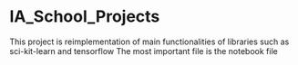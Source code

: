 # IA_School_Projects
This project is reimplementation of main functionalities of libraries such as sci-kit-learn and tensorflow
The most important file is the notebook file
